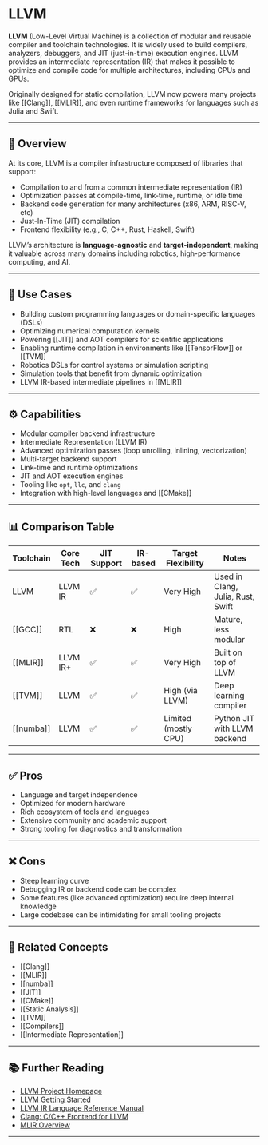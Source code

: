 # LLVM

**LLVM** (Low-Level Virtual Machine) is a collection of modular and reusable compiler and toolchain technologies. It is widely used to build compilers, analyzers, debuggers, and JIT (just-in-time) execution engines. LLVM provides an intermediate representation (IR) that makes it possible to optimize and compile code for multiple architectures, including CPUs and GPUs.

Originally designed for static compilation, LLVM now powers many projects like [[Clang]], [[MLIR]], and even runtime frameworks for languages such as Julia and Swift.

---

## 🧠 Overview

At its core, LLVM is a compiler infrastructure composed of libraries that support:

- Compilation to and from a common intermediate representation (IR)  
- Optimization passes at compile-time, link-time, runtime, or idle time  
- Backend code generation for many architectures (x86, ARM, RISC-V, etc)  
- Just-In-Time (JIT) compilation  
- Frontend flexibility (e.g., C, C++, Rust, Haskell, Swift)  

LLVM’s architecture is **language-agnostic** and **target-independent**, making it valuable across many domains including robotics, high-performance computing, and AI.

---

## 🧪 Use Cases

- Building custom programming languages or domain-specific languages (DSLs)  
- Optimizing numerical computation kernels  
- Powering [[JIT]] and AOT compilers for scientific applications  
- Enabling runtime compilation in environments like [[TensorFlow]] or [[TVM]]  
- Robotics DSLs for control systems or simulation scripting  
- Simulation tools that benefit from dynamic optimization  
- LLVM IR-based intermediate pipelines in [[MLIR]]

---

## ⚙️ Capabilities

- Modular compiler backend infrastructure  
- Intermediate Representation (LLVM IR)  
- Advanced optimization passes (loop unrolling, inlining, vectorization)  
- Multi-target backend support  
- Link-time and runtime optimizations  
- JIT and AOT execution engines  
- Tooling like `opt`, `llc`, and `clang`  
- Integration with high-level languages and [[CMake]]

---

## 📊 Comparison Table

| Toolchain      | Core Tech | JIT Support | IR-based | Target Flexibility | Notes                               |
|----------------|-----------|-------------|----------|--------------------|-------------------------------------|
| LLVM           | LLVM IR   | ✅           | ✅        | Very High           | Used in Clang, Julia, Rust, Swift   |
| [[GCC]]        | RTL       | ❌           | ❌        | High                | Mature, less modular                |
| [[MLIR]]       | LLVM IR+  | ✅           | ✅        | Very High           | Built on top of LLVM                |
| [[TVM]]        | LLVM      | ✅           | ✅        | High (via LLVM)     | Deep learning compiler              |
| [[numba]]      | LLVM      | ✅           | ✅        | Limited (mostly CPU)| Python JIT with LLVM backend        |

---

## ✅ Pros

- Language and target independence  
- Optimized for modern hardware  
- Rich ecosystem of tools and languages  
- Extensive community and academic support  
- Strong tooling for diagnostics and transformation

---

## ❌ Cons

- Steep learning curve  
- Debugging IR or backend code can be complex  
- Some features (like advanced optimization) require deep internal knowledge  
- Large codebase can be intimidating for small tooling projects

---

## 🔗 Related Concepts

- [[Clang]]  
- [[MLIR]]  
- [[numba]]  
- [[JIT]]  
- [[CMake]]  
- [[Static Analysis]]  
- [[TVM]]  
- [[Compilers]]  
- [[Intermediate Representation]]

---

## 📚 Further Reading

- [LLVM Project Homepage](https://llvm.org/)  
- [LLVM Getting Started](https://llvm.org/docs/GettingStarted.html)  
- [LLVM IR Language Reference Manual](https://llvm.org/docs/LangRef.html)  
- [Clang: C/C++ Frontend for LLVM](https://clang.llvm.org/)  
- [MLIR Overview](https://mlir.llvm.org/)  

---
